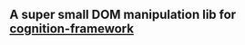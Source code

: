 ## A super small DOM manipulation lib for [cognition-framework](https://www.npmjs.com/package/cognition-framework)
